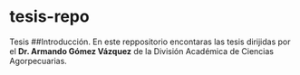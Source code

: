 # tesis-repo
Tesis 
##Introducción.
En este reppositorio encontaras las tesis dirijidas por el **Dr. Armando Gómez Vázquez** de la División Académica de Ciencias Agorpecuarias.

